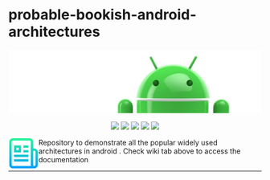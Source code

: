 # probable-bookish-android-architectures
![Banner](https://github.com/devrath/devrath/blob/master/images/Banner.png)


<p align="center">
<a><img src="https://img.shields.io/badge/Built%20Using-Kotlin-silver?style=for-the-badge&logo=kotlin"></a>
<a><img src="https://img.shields.io/badge/Built%20By-Android%20Studio-red?style=for-the-badge&logo=android%20studio"></a>  
<a><img src="https://img.shields.io/badge/Architecture-MVP-black?style=for-the-badge&logo=elixir"></a>  
<a><img src="https://img.shields.io/badge/Architecture-MVVM-red?style=for-the-badge&logo=Piwigo"></a>  
<a><img src="https://img.shields.io/badge/Architecture-MVI-purple?style=for-the-badge&logo=Bitrise"></a>  
</p>

<p align="center"><a><img align="left" src="https://github.com/devrath/devrath/blob/master/images/description.png" width="60" height="60" alt="Description" title="Description"></a></p> 
Repository to demonstrate all the popular widely used architectures in android . Check wiki tab above to access the documentation 

---
